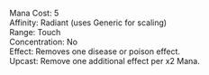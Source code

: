 Mana Cost: 5  
Affinity: Radiant (uses Generic for scaling)  
Range: Touch  
Concentration: No  
Effect: Removes one disease or poison effect.  
Upcast: Remove one additional effect per x2 Mana.
